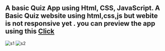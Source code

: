 <h2>A basic Quiz App using Html, CSS, JavaScript. A Basic Quiz website using html,css,js but webite is not responsive yet . you can preview the app using this <span> <a href="https://quizwebsite-akshayy.netlify.app"> Click</a>
</span> </h2>


![s1](https://user-images.githubusercontent.com/123124576/213944049-8cf0aff4-350c-4bcb-bacd-f9e69b159401.PNG)
![s2](https://user-images.githubusercontent.com/123124576/213944061-9b126325-035a-4cdf-b7a3-4ac4b1b85828.PNG)
